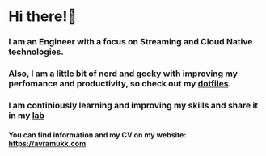 # Hi there!👋 
### I am an Engineer with a focus on Streaming and Cloud Native technologies.
### Also, I am a little bit of nerd and geeky with improving my perfomance and productivity, so check out my [dotfiles](https://github.com/avramukk/dotfiles).
### I am continiously learning and improving my skills and share it in my [lab](https://github.com/avramukk/lab)
#### You can find information and my CV on my website: https://avramukk.com